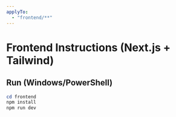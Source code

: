 ```yaml
---
applyTo:
  - "frontend/**"
---
```


# Frontend Instructions (Next.js + Tailwind)

## Run (Windows/PowerShell)
```powershell
cd frontend
npm install
npm run dev
